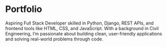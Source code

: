 # Portfolio
Aspiring Full Stack Developer skilled in Python, Django, REST APIs, and frontend tools like HTML, CSS, and JavaScript. With a background in Civil Engineering, I’m passionate about building clean, user-friendly applications and solving real-world problems through code.

